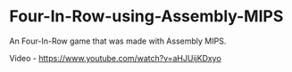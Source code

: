 # Four-In-Row-using-Assembly-MIPS
An Four-In-Row  game that was made with Assembly MIPS.

Video - https://www.youtube.com/watch?v=aHJUijKDxyo
